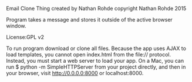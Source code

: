 Email Clone Thing
created by Nathan Rohde
copyright Nathan Rohde 2015

Program takes a message and stores it outside of the active browser window.

License:GPL v2

To run program download or clone all files. Because the app uses AJAX to load templates, you cannot open index.html from the file:// protocol. Instead, you must start a web server to load your app. On a Mac, you can run $ python -m SimpleHTTPServer from your project directly, and then in your browser, visit http://0.0.0.0:8000 or localhost:8000.
